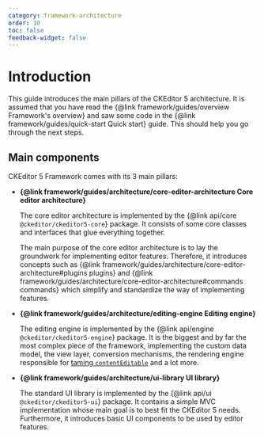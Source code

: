 ```yaml
---
category: framework-architecture
order: 10
toc: false
feedback-widget: false
---
```


# Introduction

This guide introduces the main pillars of the CKEditor 5 architecture. It is assumed that you have read the {@link framework/guides/overview Framework's overview} and saw some code in the {@link framework/guides/quick-start Quick start} guide. This should help you go through the next steps.

## Main components

CKEditor 5 Framework comes with its 3 main pillars:

* **{@link framework/guides/architecture/core-editor-architecture Core editor architecture}**

	The core editor architecture is implemented by the {@link api/core `@ckeditor/ckeditor5-core`} package. It consists of some core classes and interfaces that glue everything together.

	The main purpose of the core editor architecture is to lay the groundwork for implementing editor features. Therefore, it introduces concepts such as {@link framework/guides/architecture/core-editor-architecture#plugins plugins} and {@link framework/guides/architecture/core-editor-architecture#commands commands} which simplify and standardize the way of implementing features.

* **{@link framework/guides/architecture/editing-engine Editing engine}**

	The editing engine is implemented by the {@link api/engine `@ckeditor/ckeditor5-engine`} package. It is the biggest and by far the most complex piece of the framework, implementing the custom data model, the view layer, conversion mechanisms, the rendering engine responsible for [taming `contentEditable`](https://medium.com/content-uneditable/contenteditable-the-good-the-bad-and-the-ugly-261a38555e9c) and a lot more.

* **{@link framework/guides/architecture/ui-library UI library}**

	The standard UI library is implemented by the {@link api/ui `@ckeditor/ckeditor5-ui`} package. It contains a simple MVC implementation whose main goal is to best fit the CKEditor 5 needs. Furthermore, it introduces basic UI components to be used by editor features.
